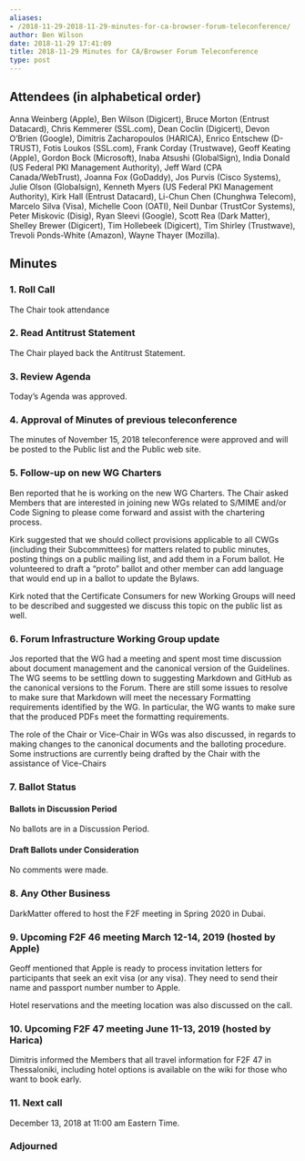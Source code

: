 ```yaml
---
aliases:
- /2018-11-29-2018-11-29-minutes-for-ca-browser-forum-teleconference/
author: Ben Wilson
date: 2018-11-29 17:41:09
title: 2018-11-29 Minutes for CA/Browser Forum Teleconference
type: post
---
```


## Attendees (in alphabetical order) 

Anna Weinberg (Apple), Ben Wilson (Digicert), Bruce Morton (Entrust Datacard), Chris Kemmerer (SSL.com), Dean Coclin (Digicert), Devon O’Brien (Google), Dimitris Zacharopoulos (HARICA), Enrico Entschew (D-TRUST), Fotis Loukos (SSL.com), Frank Corday (Trustwave), Geoff Keating (Apple), Gordon Bock (Microsoft), Inaba Atsushi (GlobalSign), India Donald (US Federal PKI Management Authority), Jeff Ward (CPA Canada/WebTrust), Joanna Fox (GoDaddy), Jos Purvis (Cisco Systems), Julie Olson (Globalsign), Kenneth Myers (US Federal PKI Management Authority), Kirk Hall (Entrust Datacard), Li-Chun Chen (Chunghwa Telecom), Marcelo Silva (Visa), Michelle Coon (OATI), Neil Dunbar (TrustCor Systems), Peter Miskovic (Disig), Ryan Sleevi (Google), Scott Rea (Dark Matter), Shelley Brewer (Digicert), Tim Hollebeek (Digicert), Tim Shirley (Trustwave), Trevoli Ponds-White (Amazon), Wayne Thayer (Mozilla).

## Minutes 

### 1. Roll Call 

The Chair took attendance

### 2. Read Antitrust Statement 

The Chair played back the Antitrust Statement.

### 3. Review Agenda 

Today’s Agenda was approved.

### 4. Approval of Minutes of previous teleconference 

The minutes of November 15, 2018 teleconference were approved and will be posted to the Public list and the Public web site.

### 5. Follow-up on new WG Charters 

Ben reported that he is working on the new WG Charters. The Chair asked Members that are interested in joining new WGs related to S/MIME and/or Code Signing to please come forward and assist with the chartering process.

Kirk suggested that we should collect provisions applicable to all CWGs (including their Subcommittees) for matters related to public minutes, posting things on a public mailing list, and add them in a Forum ballot. He volunteered to draft a “proto” ballot and other member can add language that would end up in a ballot to update the Bylaws.

Kirk noted that the Certificate Consumers for new Working Groups will need to be described and suggested we discuss this topic on the public list as well.

### 6. Forum Infrastructure Working Group update 

Jos reported that the WG had a meeting and spent most time discussion about document management and the canonical version of the Guidelines. The WG seems to be settling down to suggesting Markdown and GitHub as the canonical versions to the Forum. There are still some issues to resolve to make sure that Markdown will meet the necessary Formatting requirements identified by the WG. In particular, the WG wants to make sure that the produced PDFs meet the formatting requirements.

The role of the Chair or Vice-Chair in WGs was also discussed, in regards to making changes to the canonical documents and the balloting procedure. Some instructions are currently being drafted by the Chair with the assistance of Vice-Chairs

### 7. Ballot Status 

#### Ballots in Discussion Period 

No ballots are in a Discussion Period.

#### Draft Ballots under Consideration 

No comments were made.

### 8. Any Other Business 

DarkMatter offered to host the F2F meeting in Spring 2020 in Dubai.

### 9. Upcoming F2F 46 meeting March 12-14, 2019 (hosted by Apple) 

Geoff mentioned that Apple is ready to process invitation letters for participants that seek an exit visa (or any visa). They need to send their name and passport number number to Apple.

Hotel reservations and the meeting location was also discussed on the call.

### 10. Upcoming F2F 47 meeting June 11-13, 2019 (hosted by Harica) 

Dimitris informed the Members that all travel information for F2F 47 in Thessaloniki, including hotel options is available on the wiki for those who want to book early.

### 11. Next call 

December 13, 2018 at 11:00 am Eastern Time.

### Adjourned